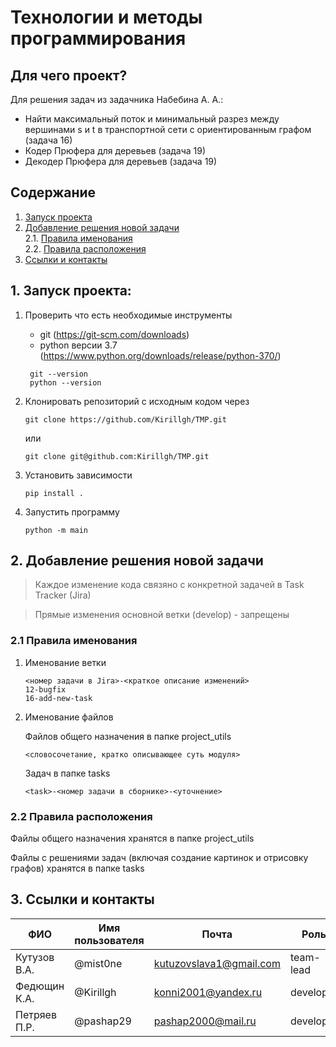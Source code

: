 # Технологии и методы программирования

## Для чего проект?

Для решения задач из задачника Набебина А. А.:
- Найти максимальный поток и минимальный разрез между вершинами s и t в транспортной сети с ориентированным графом (задача 16)
- Кодер Прюфера для деревьев (задача 19)
- Декодер Прюфера для деревьев (задача 19)

## Содержание
1. [Запуск проекта](#1-запуск-проекта)
2. [Добавление решения новой задачи](#2-добавление-решения-новой-задачи)  
   2.1. [Правила именования](#21-правила-именования)  
   2.2. [Правила расположения](#22-правила-расположения)  
3. [Ссылки и контакты](#3-ссылки-и-контакты)


## 1. Запуск проекта:

1. Проверить что есть необходимые инструменты
    - git (https://git-scm.com/downloads)
    - python версии 3.7 (https://www.python.org/downloads/release/python-370/)

   ```
    git --version
    python --version
   ```
     
2. Клонировать репозиторий с исходным кодом через
    ```
    git clone https://github.com/Kirillgh/TMP.git
    ```
    или
    ```
    git clone git@github.com:Kirillgh/TMP.git
    ```
3. Установить зависимости
    ```
    pip install .
    ```
4. Запустить программу
    ```
    python -m main
    ```

## 2. Добавление решения новой задачи

> Каждое изменение кода связяно с конкретной задачей в Task Tracker (Jira)

> Прямые изменения основной ветки (develop) - запрещены

### 2.1 Правила именования

1. Именование ветки

    ```
    <номер задачи в Jira>-<краткое описание изменений>
    12-bugfix
    16-add-new-task
    ```
   
2. Именование файлов
 
   Файлов общего назначения в папке project_utils
   ```
   <словосочетание, кратко описывающее суть модуля>
   ```
   
   Задач в папке tasks
   ```
   <task>-<номер задачи в сборнике>-<уточнение>
   ```

### 2.2 Правила расположения

Файлы общего назначения хранятся в папке project_utils

Файлы с решениями задач (включая создание картинок и отрисовку графов) хранятся в папке tasks

## 3. Ссылки и контакты

| ФИО            | Имя пользователя | Почта                    | Роль              |
|----------------|------------------|--------------------------|-------------------|
| Кутузов В.А.   | @mist0ne         | kutuzovslava1@gmail.com  | team-lead         |
| Федющин К.А.   | @Kirillgh        | konni2001@yandex.ru      | developer         |
| Петряев П.Р.   | @pashap29        | pashap2000@mail.ru       | developer         |